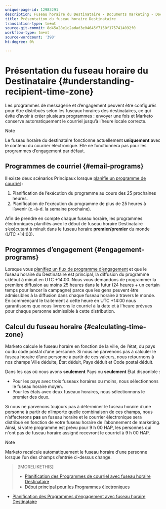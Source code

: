 ```yaml
---
unique-page-id: 12983291
description: Fuseau horaire du Destinataire - Documents marketing - Documentation du produit
title: Présentation du fuseau horaire Destinataire
translation-type: tm+mt
source-git-commit: 8d45a28e1c2adad3e04645f7150f1757414092f0
workflow-type: tm+mt
source-wordcount: '390'
ht-degree: 0%

---
```



# Présentation du fuseau horaire du Destinataire {#understanding-recipient-time-zone}

Les programmes de messagerie et d’engagement peuvent être configurés pour être distribués selon les fuseaux horaires des destinataires, ce qui évite d’avoir à créer plusieurs programmes : envoyer une fois et Marketo conserve automatiquement le courriel jusqu’à l’heure locale correcte.

>[!NOTE]
>
>Le fuseau horaire du destinataire fonctionne actuellement **uniquement** avec le contenu du courrier électronique. Elle ne fonctionnera pas pour les programmes d’engagement par défaut.

## Programmes de courriel {#email-programs}

Il existe deux scénarios Principaux lorsque [planifie un programme de courriel](/help/marketo/product-docs/email-marketing/email-programs/email-program-actions/scheduling-with-recipient-time-zone/schedule-email-programs-with-recipient-time-zone.md) :

1. Planification de l’exécution du programme au cours des 25 prochaines heures.
1. Planification de l’exécution du programme de plus de 25 heures à l’avenir (c.-à-d. la semaine prochaine).

Afin de prendre en compte chaque fuseau horaire, les programmes électroniques planifiés avec le début de fuseau horaire Destinataire s’exécutant à minuit dans le fuseau horaire **premier/premier** du monde (UTC +14:00).

## Programmes d’engagement {#engagement-programs}

Lorsque vous [planifiez un flux de programme d’engagement](/help/marketo/product-docs/email-marketing/drip-nurturing/engagement-program-streams/set-stream-cadence/schedule-engagement-programs-with-recipient-time-zone.md) et que le fuseau horaire du Destinataire est principal, la diffusion du programme s’début à minuit en UTC +14:00. Nous vous demandons de programmer la première diffusion au moins 25 heures dans le futur (24 heures + un certain temps pour lancer la campagne) parce que les gens peuvent être admissibles à la diffusion dans chaque fuseau horaire à travers le monde. En commençant le traitement à cette heure en UTC +14:00 nous garantissons que nous livrerons le courriel à la date et à l&#39;heure prévues pour chaque personne admissible à cette distribution.

## Calcul du fuseau horaire {#calculating-time-zone}

Marketo calcule le fuseau horaire en fonction de la ville, de l’état, du pays ou du code postal d’une personne. Si nous ne parvenons pas à calculer le fuseau horaire d’une personne à partir de ces valeurs, nous retournons à nos champs Ville déduite, État déduit, Pays déduit et Code postal déduit.

Dans les cas où nous avons **seulement** Pays ou **seulement** État disponible :

* Pour les pays avec trois fuseaux horaires ou moins, nous sélectionnons le fuseau horaire moyen.
* Pour les états avec deux fuseaux horaires, nous sélectionnons le premier des deux.

Si nous ne parvenons toujours pas à déterminer le fuseau horaire d’une personne à partir de n’importe quelle combinaison de ces champs, nous n’affecterons **pas** un fuseau horaire et le courrier électronique sera distribué en fonction de votre fuseau horaire de l’abonnement de marketing. Ainsi, si votre programme est prévu pour 9 h 00 HAP, les personnes qui n&#39;ont pas de fuseau horaire assigné recevront le courriel à 9 h 00 HAP.

>[!NOTE]
>
>Marketo recalcule automatiquement le fuseau horaire d’une personne lorsque l’un des champs d’entrée ci-dessus change.

>[!MORELIKETHIS]
>
>* [Planification des Programmes de courriel avec fuseau horaire Destinataire](/help/marketo/product-docs/email-marketing/email-programs/email-program-actions/scheduling-with-recipient-time-zone/schedule-email-programs-with-recipient-time-zone.md)
>* [Début principal pour les Programmes électroniques](/help/marketo/product-docs/email-marketing/email-programs/email-program-actions/head-start-for-email-programs.md)

   >
   >
* [Planification des Programmes d’engagement avec fuseau horaire Destinataire](/help/marketo/product-docs/email-marketing/drip-nurturing/engagement-program-streams/set-stream-cadence/schedule-engagement-programs-with-recipient-time-zone.md)

